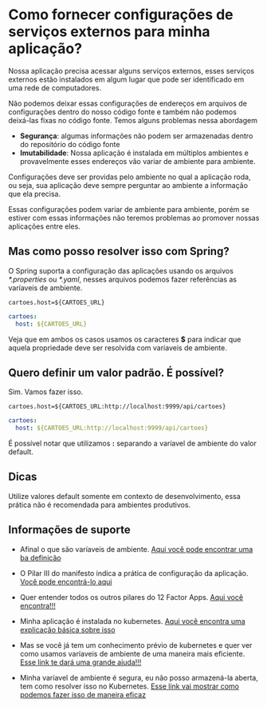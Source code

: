 # Como fornecer configurações de serviços externos para minha aplicação?

Nossa aplicação precisa acessar alguns serviços externos, esses serviços externos
estão instalados em algum lugar que pode ser identificado em uma rede de computadores.

Não podemos deixar essas configurações de endereços em arquivos de configurações dentro do nosso código fonte
e também não podemos deixá-las fixas no código fonte. Temos alguns problemas nessa abordagem
- **Segurança**: algumas informações não podem ser armazenadas dentro do repositório do código fonte 
- **Imutabilidade**: Nossa aplicação é instalada em múltiplos ambientes e provavelmente esses endereços vão variar de
ambiente para ambiente.

Configurações deve ser providas pelo ambiente no qual a aplicação roda, ou seja, sua aplicação deve sempre perguntar
ao ambiente a informação que ela precisa.

Essas configurações podem variar de ambiente para ambiente, porém se estiver com essas informações
não teremos problemas ao promover nossas aplicações entre eles.

## Mas como posso resolver isso com Spring?

O Spring suporta a configuração das aplicações usando os arquivos _*.properties_ ou _*.yaml_, nesses arquivos podemos
fazer referências as varíaveis de ambiente. 

```properties
cartoes.host=${CARTOES_URL}
```

```yaml
cartoes:
  host: ${CARTOES_URL}    
```  

Veja que em ambos os casos usamos os caracteres **$** para indicar que aquela propriedade
deve ser resolvida com varíaveis de ambiente.
  
## Quero definir um valor padrão. É possível?

Sim. Vamos fazer isso.

```properties
cartoes.host=${CARTOES_URL:http://localhost:9999/api/cartoes}
```

```yaml
cartoes:
  host: ${CARTOES_URL:http://localhost:9999/api/cartoes}    
```  

É possível notar que utilizamos **:** separando a varíavel de ambiente do valor default.  

## Dicas

Utilize valores default somente em contexto de desenvolvimento, essa prática não é recomendada
para ambientes produtivos.

## Informações de suporte

- Afinal o que são varíaveis de ambiente. [Aqui você pode encontrar uma ba definição](https://opensource.com/article/19/8/what-are-environment-variables)

- O Pilar III do manifesto indica a prática de configuração da aplicação. [Você pode encontrá-lo aqui](https://12factor.net/pt_br/config)

- Quer entender todos os outros pilares do 12 Factor Apps. [Aqui você encontra!!!](https://12factor.net/pt_br/)

- Minha aplicação é instalada no kubernetes. [Aqui você encontra uma explicação básica sobre isso](https://kubernetes.io/docs/tasks/inject-data-application/define-environment-variable-container/)

- Mas se você já tem um conhecimento prévio de kubernetes e quer ver como usamos varíaveis de ambiente de uma maneira mais 
eficiente. [Esse link te dará uma grande ajuda!!!](https://kubernetes.io/docs/concepts/configuration/secret/#using-secrets-as-environment-variables)  

- Minha varíavel de ambiente é segura, eu não posso armazená-la aberta, tem como resolver isso no Kubernetes.
 [Esse link vai mostrar como podemos fazer isso de maneira eficaz](https://kubernetes.io/docs/tasks/inject-data-application/distribute-credentials-secure/#define-container-environment-variables-using-secret-data)
